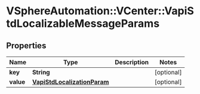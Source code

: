 # VSphereAutomation::VCenter::VapiStdLocalizableMessageParams

## Properties
Name | Type | Description | Notes
------------ | ------------- | ------------- | -------------
**key** | **String** |  | [optional] 
**value** | [**VapiStdLocalizationParam**](VapiStdLocalizationParam.md) |  | [optional] 


